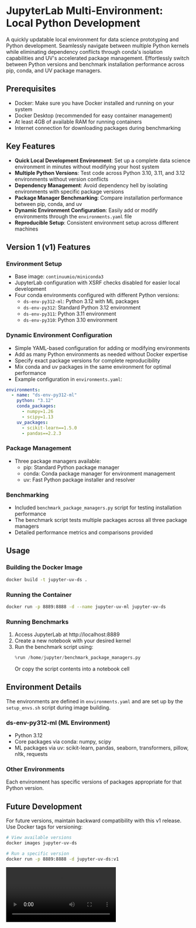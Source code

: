 # JupyterLab Multi-Environment: Local Python Development

A quickly updatable local environment for data science prototyping and Python development. Seamlessly navigate between multiple Python kernels while eliminating dependency conflicts through conda's isolation capabilities and UV's accelerated package management. Effortlessly switch between Python versions and benchmark installation performance across pip, conda, and UV package managers.

## Prerequisites

- Docker: Make sure you have Docker installed and running on your system
- Docker Desktop (recommended for easy container management)
- At least 4GB of available RAM for running containers
- Internet connection for downloading packages during benchmarking

## Key Features

- **Quick Local Development Environment**: Set up a complete data science environment in minutes without modifying your host system
- **Multiple Python Versions**: Test code across Python 3.10, 3.11, and 3.12 environments without version conflicts
- **Dependency Management**: Avoid dependency hell by isolating environments with specific package versions
- **Package Manager Benchmarking**: Compare installation performance between pip, conda, and uv
- **Dynamic Environment Configuration**: Easily add or modify environments through the `environments.yaml` file
- **Reproducible Setup**: Consistent environment setup across different machines

## Version 1 (v1) Features

### Environment Setup
- Base image: `continuumio/miniconda3`
- JupyterLab configuration with XSRF checks disabled for easier local development
- Four conda environments configured with different Python versions:
  - `ds-env-py312-ml`: Python 3.12 with ML packages
  - `ds-env-py312`: Standard Python 3.12 environment
  - `ds-env-py311`: Python 3.11 environment
  - `ds-env-py310`: Python 3.10 environment

### Dynamic Environment Configuration
- Simple YAML-based configuration for adding or modifying environments
- Add as many Python environments as needed without Docker expertise
- Specify exact package versions for complete reproducibility
- Mix conda and uv packages in the same environment for optimal performance
- Example configuration in `environments.yaml`:
```yaml
environments:
  - name: "ds-env-py312-ml"
    python: "3.12"
    conda_packages:
      - numpy=1.26
      - scipy=1.13
    uv_packages:
      - scikit-learn==1.5.0
      - pandas==2.2.3
```

### Package Management
- Three package managers available:
  - pip: Standard Python package manager
  - conda: Conda package manager for environment management
  - uv: Fast Python package installer and resolver

### Benchmarking
- Included `benchmark_package_managers.py` script for testing installation performance
- The benchmark script tests multiple packages across all three package managers
- Detailed performance metrics and comparisons provided

## Usage

### Building the Docker Image
```bash
docker build -t jupyter-uv-ds .
```

### Running the Container
```bash
docker run -p 8889:8888 -d --name jupyter-uv-ml jupyter-uv-ds
```

### Running Benchmarks
1. Access JupyterLab at http://localhost:8889
2. Create a new notebook with your desired kernel
3. Run the benchmark script using:
   ```python
   %run /home/jupyter/benchmark_package_managers.py
   ```
   Or copy the script contents into a notebook cell

## Environment Details

The environments are defined in `environments.yaml` and are set up by the `setup_envs.sh` script during image building.

### ds-env-py312-ml (ML Environment)
- Python 3.12
- Core packages via conda: numpy, scipy
- ML packages via uv: scikit-learn, pandas, seaborn, transformers, pillow, nltk, requests

### Other Environments
Each environment has specific versions of packages appropriate for that Python version.

## Future Development

For future versions, maintain backward compatibility with this v1 release. Use Docker tags for versioning:

```bash
# View available versions
docker images jupyter-uv-ds

# Run a specific version
docker run -p 8889:8888 -d jupyter-uv-ds:v1
```
![Demo Video](/Users/richardjoy/Desktop/2025.05.09_2555.mp4)